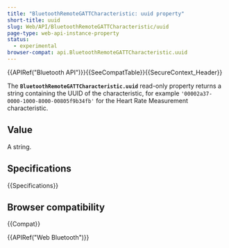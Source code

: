 ```yaml
---
title: "BluetoothRemoteGATTCharacteristic: uuid property"
short-title: uuid
slug: Web/API/BluetoothRemoteGATTCharacteristic/uuid
page-type: web-api-instance-property
status:
  - experimental
browser-compat: api.BluetoothRemoteGATTCharacteristic.uuid
---
```


{{APIRef("Bluetooth API")}}{{SeeCompatTable}}{{SecureContext_Header}}

The **`BluetoothRemoteGATTCharacteristic.uuid`** read-only
property returns a string containing the UUID of the characteristic, for
example `'00002a37-0000-1000-8000-00805f9b34fb'` for the Heart Rate
Measurement characteristic.

## Value

A string.

## Specifications

{{Specifications}}

## Browser compatibility

{{Compat}}

{{APIRef("Web Bluetooth")}}
